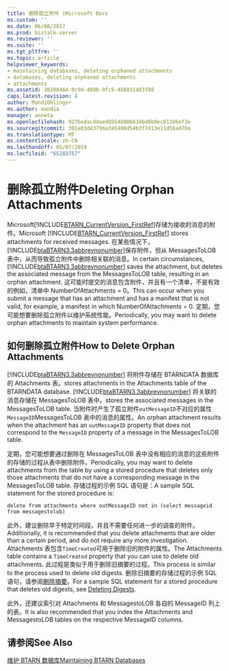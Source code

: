 ```yaml
---
title: 删除孤立附件 |Microsoft Docs
ms.custom: ''
ms.date: 06/08/2017
ms.prod: biztalk-server
ms.reviewer: ''
ms.suite: ''
ms.tgt_pltfrm: ''
ms.topic: article
helpviewer_keywords:
- maintaining databases, deleting orphaned attachments
- databases, deleting orphaned attachments
- attachments
ms.assetid: 38280464-9c9d-4890-9fc5-4b8031dd3f88
caps.latest.revision: 4
author: MandiOhlinger
ms.author: mandia
manager: anneta
ms.openlocfilehash: 927bedacd4aed0554b90b634bd0b9ec813d6ef3e
ms.sourcegitcommit: 381e83d43796a345488d54b3f7413e11d56ad7be
ms.translationtype: MT
ms.contentlocale: zh-CN
ms.lasthandoff: 05/07/2019
ms.locfileid: "65283757"
---
```

# <a name="deleting-orphan-attachments"></a><span data-ttu-id="7c120-102">删除孤立附件</span><span class="sxs-lookup"><span data-stu-id="7c120-102">Deleting Orphan Attachments</span></span>
<span data-ttu-id="7c120-103">Microsoft[!INCLUDE[BTARN_CurrentVersion_FirstRef](../../includes/btarn-currentversion-firstref-md.md)]存储为接收的消息的附件。</span><span class="sxs-lookup"><span data-stu-id="7c120-103">Microsoft [!INCLUDE[BTARN_CurrentVersion_FirstRef](../../includes/btarn-currentversion-firstref-md.md)] stores attachments for received messages.</span></span> <span data-ttu-id="7c120-104">在某些情况下，[!INCLUDE[btaBTARN3.3abbrevnonumber](../../includes/btabtarn3-3abbrevnonumber-md.md)]保存附件，但从 MessagesToLOB 表中，从而导致孤立附件中删除相关联的消息。</span><span class="sxs-lookup"><span data-stu-id="7c120-104">In certain circumstances, [!INCLUDE[btaBTARN3.3abbrevnonumber](../../includes/btabtarn3-3abbrevnonumber-md.md)] saves the attachment, but deletes the associated message from the MessagesToLOB table, resulting in an orphan attachment.</span></span> <span data-ttu-id="7c120-105">这可能时提交的消息包含附件，并且有一个清单，不是有效的例如，清单中 NumberOfAttachments = 0。</span><span class="sxs-lookup"><span data-stu-id="7c120-105">This can occur when you submit a message that has an attachment and has a manifest that is not valid, for example, a manifest in which NumberOfAttachments = 0.</span></span> <span data-ttu-id="7c120-106">定期，您可能想要删除孤立附件以维护系统性能。</span><span class="sxs-lookup"><span data-stu-id="7c120-106">Periodically, you may want to delete orphan attachments to maintain system performance.</span></span>  
  
## <a name="how-to-delete-orphan-attachments"></a><span data-ttu-id="7c120-107">如何删除孤立附件</span><span class="sxs-lookup"><span data-stu-id="7c120-107">How to Delete Orphan Attachments</span></span>  
 [!INCLUDE[btaBTARN3.3abbrevnonumber](../../includes/btabtarn3-3abbrevnonumber-md.md)] <span data-ttu-id="7c120-108">将附件存储在 BTARNDATA 数据库的 Attachments 表。</span><span class="sxs-lookup"><span data-stu-id="7c120-108">stores attachments in the Attachments table of the BTARNDATA database.</span></span> [!INCLUDE[btaBTARN3.3abbrevnonumber](../../includes/btabtarn3-3abbrevnonumber-md.md)] <span data-ttu-id="7c120-109">将关联的消息存储在 MessagesToLOB 表中。</span><span class="sxs-lookup"><span data-stu-id="7c120-109">stores the associated messages in the MessagesToLOB table.</span></span> <span data-ttu-id="7c120-110">当附件时产生了孤立附件`outMessageID`不对应的属性`MessageID`MessagesToLOB 表中的消息的属性。</span><span class="sxs-lookup"><span data-stu-id="7c120-110">An orphan attachment results when the attachment has an `outMessageID` property that does not correspond to the `MessageID` property of a message in the MessagesToLOB table.</span></span>  
  
 <span data-ttu-id="7c120-111">定期，您可能想要通过删除在 MessagesToLOB 表中没有相应的消息的这些附件的存储的过程从表中删除附件。</span><span class="sxs-lookup"><span data-stu-id="7c120-111">Periodically, you may want to delete attachments from the table by using a stored procedure that deletes only those attachments that do not have a corresponding message in the MessagesToLOB table.</span></span> <span data-ttu-id="7c120-112">存储过程的示例 SQL 语句是：</span><span class="sxs-lookup"><span data-stu-id="7c120-112">A sample SQL statement for the stored procedure is:</span></span>  
  
```  
delete from attachments where outMessageID not in (select messageid from messagestolob)  
```  
  
 <span data-ttu-id="7c120-113">此外，建议删除早于特定时间段，并且不需要任何进一步的调查的附件。</span><span class="sxs-lookup"><span data-stu-id="7c120-113">Additionally, it is recommended that you delete attachments that are older than a certain period, and do not require any more investigation.</span></span> <span data-ttu-id="7c120-114">Attachments 表包含`TimeCreated`可用于删除旧的附件的属性。</span><span class="sxs-lookup"><span data-stu-id="7c120-114">The Attachments table contains a `TimeCreated` property that you can use to delete old attachments.</span></span> <span data-ttu-id="7c120-115">此过程是类似于用于删除旧摘要的过程。</span><span class="sxs-lookup"><span data-stu-id="7c120-115">This process is similar to the process used to delete old digests.</span></span> <span data-ttu-id="7c120-116">删除旧摘要的存储过程的示例 SQL 语句，请参阅[删除摘要](../../adapters-and-accelerators/accelerator-rosettanet/deleting-digests.md)。</span><span class="sxs-lookup"><span data-stu-id="7c120-116">For a sample SQL statement for a stored procedure that deletes old digests, see [Deleting Digests](../../adapters-and-accelerators/accelerator-rosettanet/deleting-digests.md).</span></span>  
  
 <span data-ttu-id="7c120-117">此外，还建议索引对 Attachments 和 MessagestoLOB 各自的 MessageID 列上的表。</span><span class="sxs-lookup"><span data-stu-id="7c120-117">It is also recommended that you index the Attachments and MessagestoLOB tables on the respective MessageID columns.</span></span>  
  
## <a name="see-also"></a><span data-ttu-id="7c120-118">请参阅</span><span class="sxs-lookup"><span data-stu-id="7c120-118">See Also</span></span>  
 [<span data-ttu-id="7c120-119">维护 BTARN 数据库</span><span class="sxs-lookup"><span data-stu-id="7c120-119">Maintaining BTARN Databases</span></span>](../../adapters-and-accelerators/accelerator-rosettanet/maintaining-btarn-databases.md)